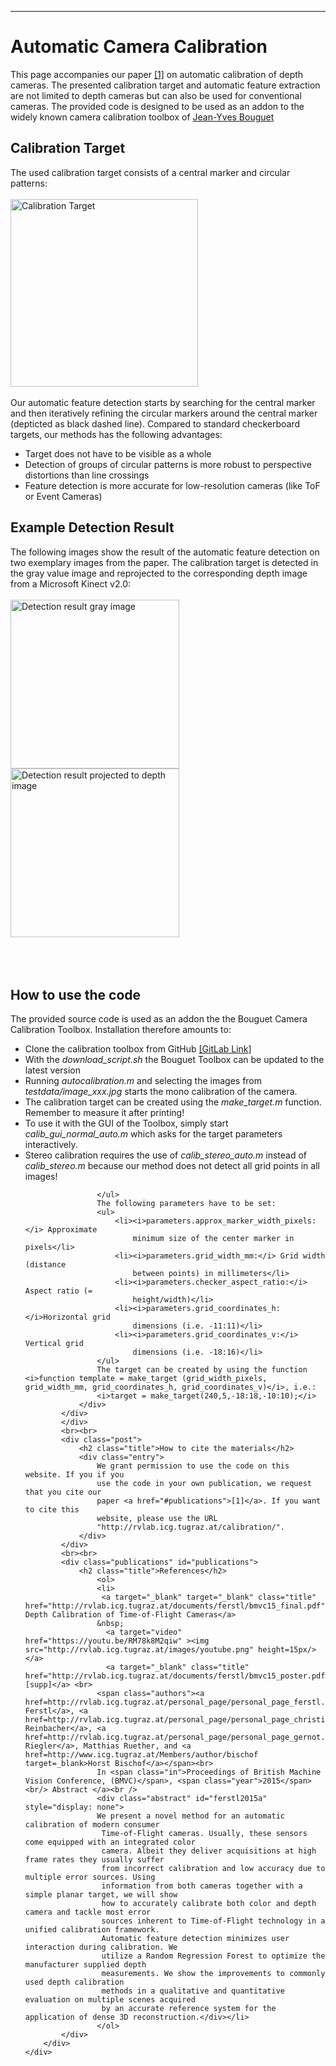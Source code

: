 <html>
<head>
	<meta http-equiv="content-type" content="text/html; charset=utf-8" />
	<link href="readme/style.css" rel="stylesheet" type="text/css" media="screen" />
</head> 
<body>
	<hr />
	<div id="page">
		<div id="content">
			<div class="post">
				<h1 class="title">Automatic Camera Calibration</h1>
				<div class="entry">
					This page accompanies our paper <a target="_blank" href="http://rvlab.icg.tugraz.at/documents/ferstl/bmvc15_final.pdf">[1]</a> on
					automatic calibration of depth cameras. The presented calibration
					target and automatic feature extraction are not limited to depth
					cameras but can also be used for conventional cameras. The provided
					code is designed to be used as an addon to the widely known camera
					calibration toolbox of <a
						href="http://www.vision.caltech.edu/bouguetj/calib_doc/index.html">Jean-Yves
						Bouguet</a>
				</div>
				<h2 class="title">Calibration Target</h2>
				<div class="entry">
					The used calibration target consists of a central marker and
					circular patterns:<br></br> <img alt="Calibration Target"
						src="http://rvlab.icg.tugraz.at/project_page/project_tofusion/calibration/struc_patt.png" width=300px><br></br> Our
					automatic feature detection starts by searching for the central
					marker and then iteratively refining the circular markers around
					the central marker (depticted as black dashed line). Compared to
					standard checkerboard targets, our methods has the following
					advantages:
					<ul>
						<li>Target does not have to be visible as a whole</li>
						<li>Detection of groups of circular patterns is more robust
							to perspective distortions than line crossings</li>
						<li>Feature detection is more accurate for low-resolution
							cameras (like ToF or Event Cameras)</li>
					</ul>
				</div>
				<h2 class="title">Example Detection Result</h2>
				<div class="entry">
					The following images show the result of the automatic feature
					detection on two exemplary images from the paper. The calibration
					target is detected in the gray value image and reprojected to the
					corresponding depth image from a Microsoft Kinect v2.0: <br></br> <img
						alt="Detection result gray image"
						src="http://rvlab.icg.tugraz.at/project_page/project_tofusion/calibration/detection_rgb.jpg" height=270px> <img
						alt="Detection result projected to depth image"
						src="http://rvlab.icg.tugraz.at/project_page/project_tofusion/calibration/projection_depth.jpg" height=270px><br></br>
				</div>
			</div>
			<br><br>
			<div class="post">
			<h2 class="title">How to use the code</h2>
				<div class="entry">
					The provided source code is used as an addon the the Bouguet
					Camera Calibration Toolbox. Installation therefore amounts to:
					<ul>
						<li>Clone the calibration toolbox from GitHub <a
							href="https://github.com/RobVisLab/camera_calibration">[GitLab Link]</a></li>
						<li>With the <i>download_script.sh</i> the Bouguet Toolbox can be updated to the latest version</li>
						<li>Running <i>autocalibration.m</i> and selecting the images
							from <i>testdata/image_xxx.jpg</i> starts the mono calibration of
							the camera.
						</li>
						<li>The calibration target can be created using the <i>make_target.m</i> function. Remember to measure it after printing! </li>
						<li>To use it with the GUI of the Toolbox, simply start <i>calib_gui_normal_auto.m</i>
							which asks for the target parameters interactively.</li>
						<li>Stereo calibration requires the use of <i>calib_stereo_auto.m</i> instead of <i>calib_stereo.m</i> because our method does not detect all grid points in all images! </li>
						
					</ul>
					The following parameters have to be set:
					<ul>
						<li><i>parameters.approx_marker_width_pixels:</i> Approximate
							minimum size of the center marker in pixels</li>
						<li><i>parameters.grid_width_mm:</i> Grid width (distance
							between points) in millimeters</li>
						<li><i>parameters.checker_aspect_ratio:</i> Aspect ratio (=
							height/width)</li>
						<li><i>parameters.grid_coordinates_h:</i>Horizontal grid
							dimensions (i.e. -11:11)</li>
						<li><i>parameters.grid_coordinates_v:</i> Vertical grid
							dimensions (i.e. -18:16)</li>
					</ul>
					The target can be created by using the function <i>function template = make_target (grid_width_pixels, grid_width_mm, grid_coordinates_h, grid_coordinates_v)</i>, i.e.:
					<i>target = make_target(240,5,-18:18,-10:10);</i>
				</div>
			</div>
			</div>
			<br><br>
			<div class="post">
				<h2 class="title">How to cite the materials</h2>
				<div class="entry">
					We grant permission to use the code on this website. If you if you
					use the code in your own publication, we request that you cite our
					paper <a href="#publications">[1]</a>. If you want to cite this
					website, please use the URL
					"http://rvlab.icg.tugraz.at/calibration/".
				</div>
			</div>
			<br><br>
			<div class="publications" id="publications">
				<h2 class="title">References</h2>
					<ol>
					<li>
					 <a target="_blank" target="_blank" class="title" href="http://rvlab.icg.tugraz.at/documents/ferstl/bmvc15_final.pdf">Learning Depth Calibration of Time-of-Flight Cameras</a>
					&nbsp;
					  <a target="video" href="https://youtu.be/RM78k8M2qiw" ><img src="http://rvlab.icg.tugraz.at/images/youtube.png" height=15px/></a>
					  <a target="_blank" class="title" href="http://rvlab.icg.tugraz.at/documents/ferstl/bmvc15_poster.pdf">[supp]</a> <br>
					<span class="authors"><a href=http://rvlab.icg.tugraz.at/personal_page/personal_page_ferstl.html>David Ferstl</a>, <a href=http://rvlab.icg.tugraz.at/personal_page/personal_page_christian.htm>Christian Reinbacher</a>, <a href=http://rvlab.icg.tugraz.at/personal_page/personal_page_gernot.html>Gernot Riegler</a>, Matthias Ruether, and <a href=http://www.icg.tugraz.at/Members/author/bischof target=_blank>Horst Bischof</a></span><br>
					In <span class="in">Proceedings of British Machine Vision Conference, (BMVC)</span>, <span class="year">2015</span> <br/> Abstract </a><br />
					<div class="abstract" id="ferstl2015a" style="display: none">
					We present a novel method for an automatic calibration of modern consumer
					 Time-of-Flight cameras. Usually, these sensors come equipped with an integrated color
					 camera. Albeit they deliver acquisitions at high frame rates they usually suffer
					 from incorrect calibration and low accuracy due to multiple error sources. Using
					 information from both cameras together with a simple planar target, we will show
					 how to accurately calibrate both color and depth camera and tackle most error
					 sources inherent to Time-of-Flight technology in a unified calibration framework.
					 Automatic feature detection minimizes user interaction during calibration. We
					 utilize a Random Regression Forest to optimize the manufacturer supplied depth 
					 measurements. We show the improvements to commonly used depth calibration
					 methods in a qualitative and quantitative evaluation on multiple scenes acquired
					 by an accurate reference system for the application of dense 3D reconstruction.</div></li>
					</ol>
			</div>
		</div>
	</div>
</body>
</html>
